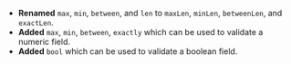 - __Renamed__ `max`, `min`, `between`, and `len` to `maxLen`, `minLen`, `betweenLen`, and `exactLen`.
- __Added__ `max`, `min`, `between`, `exactly` which can be used to validate a numeric field.
- __Added__ `bool` which can be used to validate a boolean field.